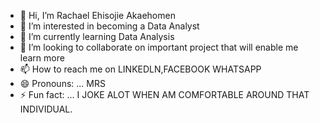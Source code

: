 - 👋 Hi, I’m Rachael Ehisojie Akaehomen
- 👀 I’m interested in becoming a Data Analyst
- 🌱 I’m currently learning Data Analysis
- 💞️ I’m looking to collaborate on important project that will enable me learn more
- 📫 How to reach me on LINKEDLN,FACEBOOK WHATSAPP
- 😄 Pronouns: ... MRS
- ⚡ Fun fact: ... I JOKE ALOT WHEN AM COMFORTABLE AROUND THAT INDIVIDUAL.

<!---
Rachael A./Rachaelehis is a ✨ special ✨ repository because its `README.md` (this file) appears on your GitHub profile.
You can click the Preview link to take a look at your changes.
--->
